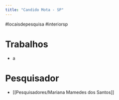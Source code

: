 ```yaml
---
title: "Candido Mota - SP"
---
```


#locaisdepesquisa #interiorsp 

# Trabalhos
- a

# Pesquisador
- [[Pesquisadores/Mariana Mamedes dos Santos]]